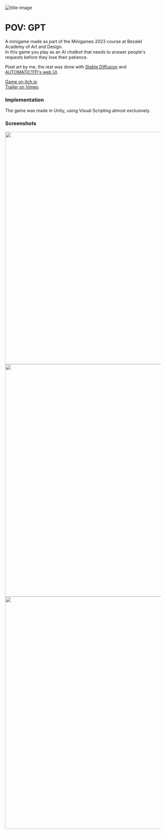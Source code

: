 ![title-image](https://github.com/orkachlon/pov-gpt-minigame/assets/45174548/ca6d700a-0b1f-4868-9a6e-f46b8be37ff5)

# POV: GPT
A minigame made as part of the Minigames 2023 course at Bezalel Academy of Art and Design.<br>
In this game you play as an AI chatbot that needs to answer people's requests before they lose their patience.

Pixel art by me, the rest was done with [Stable Diffusion](https://stability.ai/) and [AUTOMATIC1111's web UI](https://github.com/AUTOMATIC1111/stable-diffusion-webui).

[Game on itch.io](https://orkachlon.itch.io/pov-gpt)<br>
[Trailer on Vimeo](https://vimeo.com/806103902)

### Implementation
The game was made in Unity, using Visual Scripting almost exclusively.

### Screenshots
<img src="https://github.com/orkachlon/pov-gpt-minigame/assets/45174548/5dd09713-9e6c-4b55-9213-95d7ce1ba5fd" width="750">
<img src="https://github.com/orkachlon/pov-gpt-minigame/assets/45174548/12d21279-2baa-4ae0-9047-1c4e80c0ac47" width="750">
<img src="https://github.com/orkachlon/pov-gpt-minigame/assets/45174548/65cee2e0-8e5a-4f0c-817f-630eaa6450fc" width="750">
